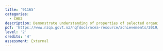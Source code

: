 ```yaml
---
title: '91165'
categories:
  - CHE2
description: Demonstrate understanding of properties of selected organic compounds
pdf: 'https://www.nzqa.govt.nz/nqfdocs/ncea-resource/achievements/2019/as91165.pdf'
level: '2'
credits: '4'
assessment: External
---
```


